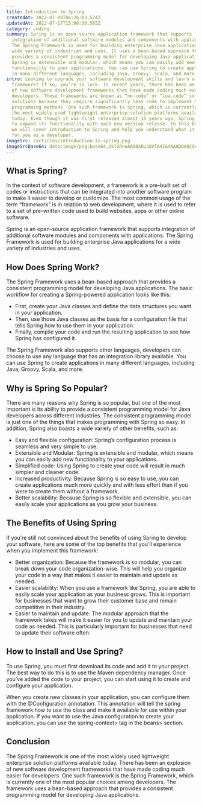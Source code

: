 ```yaml
---
title: Introduction to Spring
createdAt: 2022-07-09T06:26:03.524Z
updatedAt: 2022-07-17T15:00:30.585Z
category: coding
summary: Spring is an open-source application framework that supports
  integration of additional software modules and components with applications.
  The Spring Framework is used for building enterprise Java applications for a
  wide variety of industries and uses. It uses a bean-based approach that
  provides a consistent programming model for developing Java applications.
  Spring is extensible and modular, which means you can easily add new
  functionality to your applications. You can use Spring to create applications
  in many different languages, including Java, Groovy, Scala, and more.
intro: Looking to upgrade your software development skills and learn a new
  framework? If so, you’re in luck. In recent years, there has been an explosion
  of new software development frameworks that have made coding much easier for
  developers. These frameworks are known as “no-code” or “low-code” software
  solutions because they require significantly less code to implement than older
  programming methods. One such framework is Spring, which is currently one of
  the most widely used lightweight enterprise solution platforms available
  today. Even though it was first released almost 15 years ago, Spring continues
  to expand its functionality with each new version release. In this blog post,
  we will cover introduction to Spring and help you understand what it can do
  for you as a developer.
imageSrc: /articles/introduction-to-spring.png
imageSrcBase64: data:image/png;base64,UklGRnoAAABXRUJQVlA4IG4AAADQAQCdASoKAAoAAUAmJZACdADZOh0RAAD7vQRAPmKyXAZVy/H7HCk41y4z5Nhskwa+Joz+ixC54FfDMLt4vTbtyAvzDLdSxM50uxF6EJ1Rh+UUtnd7U//4/vpcHpwj346fWwdXJr3D3S8m0UAAAA==
---
```


## What is Spring?

In the context of software development, a framework is a pre-built set of codes or instructions that can be integrated into another software program to make it easier to develop or customize. The most common usage of the term “framework” is in relation to web development, where it is used to refer to a set of pre-written code used to build websites, apps or other online software.

Spring is an open-source application framework that supports integration of additional software modules and components with applications. The Spring Framework is used for building enterprise Java applications for a wide variety of industries and uses.

## How Does Spring Work?

The Spring Framework uses a bean-based approach that provides a consistent programming model for developing Java applications. The basic workflow for creating a Spring-powered application looks like this:

- First, create your Java classes and define the data structures you want in your application.
- Then, use those Java classes as the basis for a configuration file that tells Spring how to use them in your application.
- Finally, compile your code and run the resulting application to see how Spring has configured it.

The Spring Framework also supports other languages, developers can choose to use any language that has an integration library available. You can use Spring to create applications in many different languages, including Java, Groovy, Scala, and more.

## Why is Spring So Popular?

There are many reasons why Spring is so popular, but one of the most important is its ability to provide a consistent programming model for Java developers across different industries. The consistent programming model is just one of the things that makes programming with Spring so easy. In addition, Spring also boasts a wide variety of other benefits, such as:

- Easy and flexible configuration: Spring’s configuration process is seamless and very simple to use.
- Extensible and Modular: Spring is extensible and modular, which means you can easily add new functionality to your applications.
- Simplified code: Using Spring to create your code will result in much simpler and cleaner code.
- Increased productivity: Because Spring is so easy to use, you can create applications much more quickly and with less effort than if you were to create them without a framework.
- Better scalability: Because Spring is so flexible and extensible, you can easily scale your applications as you grow your business.

## The Benefits of Using Spring

If you’re still not convinced about the benefits of using Spring to develop your software, here are some of the top benefits that you’ll experience when you implement this framework:

- Better organization: Because the framework is so modular, you can break down your code organization-wise. This will help you organize your code in a way that makes it easier to maintain and update as needed.
- Easier scalability: When you use a framework like Spring, you are able to easily scale your application as your business grows. This is important for businesses that want to grow their customer base and remain competitive in their industry.
- Easier to maintain and update: The modular approach that the framework takes will make it easier for you to update and maintain your code as needed. This is particularly important for businesses that need to update their software often.

## How to Install and Use Spring?

To use Spring, you must first download its code and add it to your project. The best way to do this is to use the Maven dependency manager. Once you’ve added the code to your project, you can start using it to create and configure your application.

When you create new classes in your application, you can configure them with the @Configuration annotation. This annotation will tell the spring framework how to use the class and make it available for use within your application. If you want to use the Java configuration to create your application, you can use the spring-context> tag in the beans> section.

## Conclusion

The Spring Framework is one of the most widely used lightweight enterprise solution platforms available today. There has been an explosion of new software development frameworks that have made coding much easier for developers. One such framework is the Spring Framework, which is currently one of the most popular choices among developers. The framework uses a bean-based approach that provides a consistent programming model for developing Java applications.
